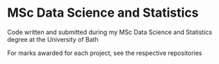 # MSc Data Science and Statistics 

Code written and submitted during my MSc Data Science and Statistics degree at the University of Bath

For marks awarded for each project, see the respective repositories 
